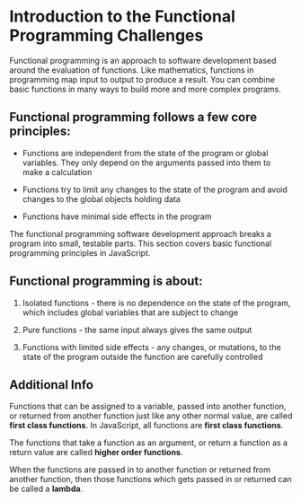# Introduction to the Functional Programming Challenges

Functional programming is an approach to software development based around the evaluation of functions. Like mathematics, functions in programming map input to output to produce a result. You can combine basic functions in many ways to build more and more complex programs.

## Functional programming follows a few core principles:

- Functions are independent from the state of the program or global variables. They only depend on the arguments passed into them to make a calculation

- Functions try to limit any changes to the state of the program and avoid changes to the global objects holding data

- Functions have minimal side effects in the program


The functional programming software development approach breaks a program into small, testable parts. This section covers basic functional programming principles in JavaScript.

## Functional programming is about:

1) Isolated functions - there is no dependence on the state of the program, which includes global variables that are subject to change

2) Pure functions - the same input always gives the same output

3) Functions with limited side effects - any changes, or mutations, to the state of the program outside the function are carefully controlled

## Additional Info

Functions that can be assigned to a variable, passed into another function, or returned from another function just like any other normal value, are called **first class functions**. In JavaScript, all functions are __first class functions__.

The functions that take a function as an argument, or return a function as a return value are called **higher order functions**.

When the functions are passed in to another function or returned from another function, then those functions which gets passed in or returned can be called a **lambda**.
